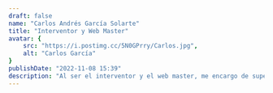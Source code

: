 ```yaml
---
draft: false
name: "Carlos Andrés García Solarte"
title: "Interventor y Web Master"
avatar: {
    src: "https://i.postimg.cc/5N0GPrry/Carlos.jpg",
    alt: "Carlos García"
}
publishDate: "2022-11-08 15:39"
description: "Al ser el interventor y el web master, me encargo de supervisar el desarrollo del proyecto, así como la gestión de la página web, administrando los recursos y la calidad del proyecto."
---
```

